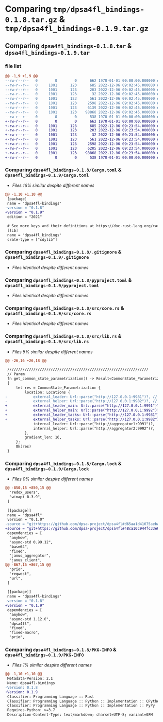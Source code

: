 # Comparing `tmp/dpsa4fl_bindings-0.1.8.tar.gz` & `tmp/dpsa4fl_bindings-0.1.9.tar.gz`

## Comparing `dpsa4fl_bindings-0.1.8.tar` & `dpsa4fl_bindings-0.1.9.tar`

### file list

```diff
@@ -1,9 +1,9 @@
--rw-r--r--   0        0        0      662 1970-01-01 00:00:00.000000 dpsa4fl_bindings-0.1.8/Cargo.toml
--rw-r--r--   0     1001      123      685 2022-12-06 09:02:45.000000 dpsa4fl_bindings-0.1.8/.gitignore
--rw-r--r--   0     1001      123      203 2022-12-06 09:02:45.000000 dpsa4fl_bindings-0.1.8/README.md
--rw-r--r--   0     1001      123       32 2022-12-06 09:02:45.000000 dpsa4fl_bindings-0.1.8/dpsa4fl_bindings.pyi
--rw-r--r--   0     1001      123      561 2022-12-06 09:02:45.000000 dpsa4fl_bindings-0.1.8/pyproject.toml
--rw-r--r--   0     1001      123     2598 2022-12-06 09:02:45.000000 dpsa4fl_bindings-0.1.8/src/core.rs
--rw-r--r--   0     1001      123     6139 2022-12-06 09:02:45.000000 dpsa4fl_bindings-0.1.8/src/lib.rs
--rw-r--r--   0     1001      123    98868 2022-12-06 09:02:45.000000 dpsa4fl_bindings-0.1.8/Cargo.lock
--rw-r--r--   0        0        0      538 1970-01-01 00:00:00.000000 dpsa4fl_bindings-0.1.8/PKG-INFO
+-rw-r--r--   0        0        0      662 1970-01-01 00:00:00.000000 dpsa4fl_bindings-0.1.9/Cargo.toml
+-rw-r--r--   0     1001      123      685 2022-12-06 09:23:54.000000 dpsa4fl_bindings-0.1.9/.gitignore
+-rw-r--r--   0     1001      123      203 2022-12-06 09:23:54.000000 dpsa4fl_bindings-0.1.9/README.md
+-rw-r--r--   0     1001      123       32 2022-12-06 09:23:54.000000 dpsa4fl_bindings-0.1.9/dpsa4fl_bindings.pyi
+-rw-r--r--   0     1001      123      561 2022-12-06 09:23:54.000000 dpsa4fl_bindings-0.1.9/pyproject.toml
+-rw-r--r--   0     1001      123     2598 2022-12-06 09:23:54.000000 dpsa4fl_bindings-0.1.9/src/core.rs
+-rw-r--r--   0     1001      123     6205 2022-12-06 09:23:54.000000 dpsa4fl_bindings-0.1.9/src/lib.rs
+-rw-r--r--   0     1001      123    98868 2022-12-06 09:23:54.000000 dpsa4fl_bindings-0.1.9/Cargo.lock
+-rw-r--r--   0        0        0      538 1970-01-01 00:00:00.000000 dpsa4fl_bindings-0.1.9/PKG-INFO
```

### Comparing `dpsa4fl_bindings-0.1.8/Cargo.toml` & `dpsa4fl_bindings-0.1.9/Cargo.toml`

 * *Files 16% similar despite different names*

```diff
@@ -1,10 +1,10 @@
 [package]
 name = "dpsa4fl-bindings"
-version = "0.1.8"
+version = "0.1.9"
 edition = "2021"
 
 # See more keys and their definitions at https://doc.rust-lang.org/cargo/reference/manifest.html
 [lib]
 name = "dpsa4fl_bindings"
 crate-type = ["cdylib"]
```

### Comparing `dpsa4fl_bindings-0.1.8/.gitignore` & `dpsa4fl_bindings-0.1.9/.gitignore`

 * *Files identical despite different names*

### Comparing `dpsa4fl_bindings-0.1.8/pyproject.toml` & `dpsa4fl_bindings-0.1.9/pyproject.toml`

 * *Files identical despite different names*

### Comparing `dpsa4fl_bindings-0.1.8/src/core.rs` & `dpsa4fl_bindings-0.1.9/src/core.rs`

 * *Files identical despite different names*

### Comparing `dpsa4fl_bindings-0.1.8/src/lib.rs` & `dpsa4fl_bindings-0.1.9/src/lib.rs`

 * *Files 5% similar despite different names*

```diff
@@ -26,16 +26,18 @@
 
 /////////////////////////////////////////////////////////////////
 // Param
 fn get_common_state_parametrization() -> Result<CommonState_Parametrization>
 {
     let res = CommonState_Parametrization {
         location: Locations {
-            external_leader: Url::parse("http://127.0.0.1:9981")?, // .map_err(|e| PyErr::new(e.to_string()))?,
-            external_helper: Url::parse("http://127.0.0.1:9982")?, // .map_err(|e| PyErr::new(e.to_string()))?,
+            external_leader_main: Url::parse("http://127.0.0.1:9991")?,
+            external_helper_main: Url::parse("http://127.0.0.1:9992")?,
+            external_leader_tasks: Url::parse("http://127.0.0.1:9981")?,
+            external_helper_tasks: Url::parse("http://127.0.0.1:9982")?,
             internal_leader: Url::parse("http://aggregator1:9991")?,
             internal_helper: Url::parse("http://aggregator2:9992")?,
         },
         gradient_len: 16,
     };
     Ok(res)
 }
```

### Comparing `dpsa4fl_bindings-0.1.8/Cargo.lock` & `dpsa4fl_bindings-0.1.9/Cargo.lock`

 * *Files 0% similar despite different names*

```diff
@@ -850,15 +850,15 @@
  "redox_users",
  "winapi 0.3.9",
 ]
 
 [[package]]
 name = "dpsa4fl"
 version = "0.1.0"
-source = "git+https://github.com/dpsa-project/dpsa4fl#d65aa1d41075aebae4baf5d6e88d52652ec0f8fc"
+source = "git+https://github.com/dpsa-project/dpsa4fl#48ca10c944fc33e0740cfe940618d1de4f1965c0"
 dependencies = [
  "anyhow",
  "async-std 0.99.12",
  "base64",
  "fixed",
  "janus_aggregator",
  "janus_client",
@@ -867,15 +867,15 @@
  "prio",
  "reqwest",
  "url",
 ]
 
 [[package]]
 name = "dpsa4fl-bindings"
-version = "0.1.8"
+version = "0.1.9"
 dependencies = [
  "anyhow",
  "async-std 1.12.0",
  "dpsa4fl",
  "fixed",
  "fixed-macro",
  "prio",
```

### Comparing `dpsa4fl_bindings-0.1.8/PKG-INFO` & `dpsa4fl_bindings-0.1.9/PKG-INFO`

 * *Files 1% similar despite different names*

```diff
@@ -1,10 +1,10 @@
 Metadata-Version: 2.1
 Name: dpsa4fl-bindings
-Version: 0.1.8
+Version: 0.1.9
 Classifier: Programming Language :: Rust
 Classifier: Programming Language :: Python :: Implementation :: CPython
 Classifier: Programming Language :: Python :: Implementation :: PyPy
 Requires-Python: >=3.7
 Description-Content-Type: text/markdown; charset=UTF-8; variant=GFM
```

